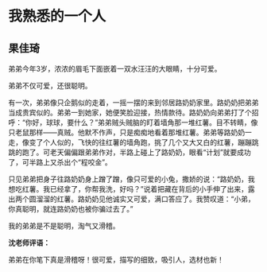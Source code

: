 # 我熟悉的一个人 #

## 果佳琦 ##

弟弟今年3岁，浓浓的眉毛下面嵌着一双水汪汪的大眼睛，十分可爱。
   
弟弟不仅可爱，还很聪明。
   
有一次，弟弟像只企鹅似的走着，一摇一摆的来到邻居路奶奶家里。路奶奶把弟弟当成贵宾似的。弟弟一到她家，她便笑脸迎接，热情款待。路奶奶向弟弟打了个招呼：“你好，球球，要什么？”弟弟贼头贼脑的盯着墙角那一堆红薯。目不转睛，像只老鼠那样——真贼。他默不作声，只是痴痴地看着那堆红薯。弟弟等路奶奶一走，像变了个人似的，飞快的往红薯的墙角跑，挑了几个又大又白的红薯，蹦蹦跳跳的跑了。可老天偏偏跟弟弟作对，半路上碰上了路奶奶，眼看“计划”就要成功了，可半路上又杀出个“程咬金”。
   
只见弟弟把身子往路奶奶身上蹭了蹭，像只可爱的小兔，撒娇的说：“路奶奶，我想吃红薯。我已经拿了，你帮我洗，好吗？”说着把藏在背后的小手伸了出来，露出两个圆溜溜的红薯。路奶奶见他诚实又可爱，满口答应了。我赞叹道：“小弟，你真聪明，就连路奶奶也被你骗过去了。”
   
我的弟弟是不是聪明，淘气又滑稽。

**沈老师评语：**

弟弟在你笔下真是滑稽呀！很可爱，描写的细致，吸引人，选材也新！
